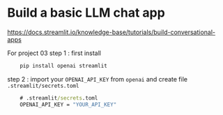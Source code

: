 # Build a basic LLM chat app

https://docs.streamlit.io/knowledge-base/tutorials/build-conversational-apps

For project 03 
step 1 : first install
```cmd
    pip install openai streamlit
```

step 2 : import your `OPENAI_API_KEY` from  `openai` and create file `.streamlit/secrets.toml`
```cmd
    # .streamlit/secrets.toml
    OPENAI_API_KEY = "YOUR_API_KEY"
```